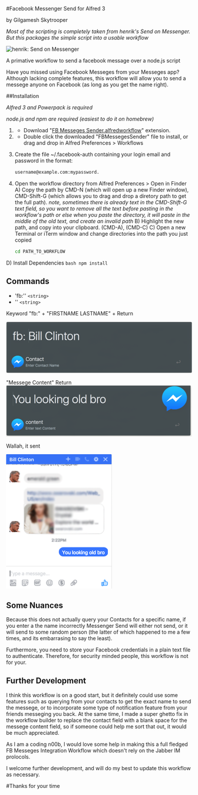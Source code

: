 #Facebook Messenger Send for Alfred 3

by Gilgamesh Skytrooper

*Most of the scripting is completely taken from henrik's Send on Messenger. But this packages the simple script into a usable workflow*

![henrik: Send on Messenger]("https://gist.github.com/henrik/cffa4b465fa50b612bb1")



A primative workflow to send a facebook message over a node.js script

Have you missed using Facebook Messeges from your Messeges app? Although lacking complete features, this workflow will allow you to send a messege anyone on Facebook (as long as you get the name right).



##Installation

*Alfred 3 and Powerpack is required*

*node.js and npm are required (easiest to do it on homebrew)*

1) - Download "[FB Messeges Sender.alfredworkflow](https://github.com/gilgameshskytrooper/FB-Messeges-Sender-Alfred-Workflow/FBMessegesSender)" extension.

2) - Double click the downloaded "FBMessegesSender" file to install, or drag and drop in Alfred Preferences > Workflows

3) Create the file ~/.facebook-auth containing your login email and password in the format:
    ```bash
    username@example.com:mypassword.
    ```

4) Open the workflow directory from Alfred Preferences > Open in Finder
A) Copy the path by CMD-N (which will open up a new Finder window), CMD-Shift-G (which allows you to drag and drop a diretory path to get the full path).
    *note, sometimes there is already text in the CMD-Shift-G text field, so you want to remove all the text before pasting in the workflow's path or else when you paste the directory, it will paste in the middle of the old text, and create an invalid path*
B) Highlight the new path, and copy into your clipboard. (CMD-A), (CMD-C)
C) Open a new Terminal or iTerm window and change directories into the path you just copied
    ```bash
    cd PATH_TO_WORKFLOW
    ```
D) Install Dependencies
    ```bash
      npm install
    ```





## Commands

- 'fb:'' `<string>`
- ''     `<string>`

Keyword "fb:" + "FIRSTNAME LASTNAME" + Return

![Keyword](assets/keyword.png)

"Messege Content" Return
![Content](assets/content.png)

Wallah, it sent

![Proof](assets/sent.png)


## Some Nuances

Because this does not actually query your Contacts for a specific name, if you enter a the name incorrectly Messenger Send will either not send, or it will send to some random person (the latter of which happened to me a few times, and its embarrasing to say the least).

Furthermore, you need to store your Facebook credentials in a plain text file to authenticate. Therefore, for security minded people, this workflow is not for your.

## Further Development

I think this workflow is on a good start, but it definitely could use some features such as querying from your contacts to get the exact name to send the messege, or to incorporate some type of notification feature from your friends messeging you back. At the same time, I made a super ghetto fix in the workflow builder to replace the contact field with a blank space for the messege content field, so if someone could help me sort that out, it would be much appreciated.

As I am a coding n00b, I would love some help in making this a full fledged FB Messeges Integration Workflow which doesn't rely on the Jabber IM prolocols.

I welcome further development, and will do my best to update this workflow as necessary.

#Thanks for your time